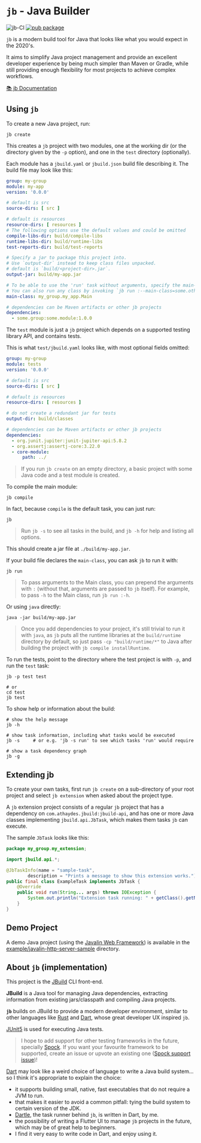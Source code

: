 # `jb` - Java Builder

![jb-CI](https://github.com/renatoathaydes/jb/workflows/jb-CI/badge.svg)
[![pub package](https://img.shields.io/pub/v/jb.svg)](https://pub.dev/packages/jb)

`jb` is a modern build tool for Java that looks like what you would expect in the 2020's.

It aims to simplify Java project management and provide an excellent developer experience by being much simpler
than Maven or Gradle, while still providing enough flexibility for most projects to achieve complex workflows.

[📚 jb Documentation](https://renatoathaydes.github.io/jb/)

## Using `jb`

To create a new Java project, run:

```shell
jb create
```

This creates a `jb` project with two modules, one at the working dir (or the directory given by the `-p` option),
and one in the `test` directory (optionally).

Each module has a `jbuild.yaml` or `jbuild.json` build file describing it. The build file may look like this:

```yaml
group: my-group
module: my-app
version: '0.0.0'

# default is src
source-dirs: [ src ]

# default is resources
resource-dirs: [ resources ]
# The following options use the default values and could be omitted
compile-libs-dir: build/compile-libs
runtime-libs-dir: build/runtime-libs
test-reports-dir: build/test-reports

# Specify a jar to package this project into.
# Use `output-dir` instead to keep class files unpacked.
# default is `build/<project-dir>.jar`.
output-jar: build/my-app.jar

# To be able to use the 'run' task without arguments, specify the main-class to run.
# You can also run any class by invoking `jb run :--main-class=some.other.Class`.
main-class: my_group.my_app.Main

# dependencies can be Maven artifacts or other jb projects
dependencies:
  - some.group:some.module:1.0.0
```

The `test` module is just a `jb` project which depends on a supported testing library API, and contains tests.

This is what `test/jbuild.yaml` looks like, with most optional fields omitted:

```yaml
group: my-group
module: tests
version: '0.0.0'

# default is src
source-dirs: [ src ]

# default is resources
resource-dirs: [ resources ]

# do not create a redundant jar for tests
output-dir: build/classes

# dependencies can be Maven artifacts or other jb projects
dependencies:
  - org.junit.jupiter:junit-jupiter-api:5.8.2
  - org.assertj:assertj-core:3.22.0
  - core-module:
      path: ../
```

> If you run `jb create` on an empty directory, a basic project with some Java code and a test module is created.

To compile the main module:

```shell
jb compile
```

In fact, because `compile` is the default task, you can just run:

```shell
jb
```

> Run `jb -s` to see all tasks in the build, and `jb -h` for help and listing all options.

This should create a jar file at `./build/my-app.jar`.

If your build file declares the `main-class`, you can ask `jb` to run it with:

```shell
jb run
```

> To pass arguments to the Main class, you can prepend the arguments with `:`
> (without that, arguments are passed to `jb` itself).
> For example, to pass `-h` to the Main class, run `jb run :-h`.

Or using `java` directly:

```shell
java -jar build/my-app.jar
```

> Once you add dependencies to your project, it's still trivial to run it with `java`, as `jb` puts all the runtime
> libraries at the `build/runtime` directory by default, so just pass `-cp "build/runtime/*"` to Java after
> building the project with `jb compile installRuntime`.

To run the tests, point to the directory where the test project is with `-p`, and run the `test` task:

```shell
jb -p test test

# or
cd test
jb test
```

To show help or information about the build:

```shell
# show the help message
jb -h

# show task information, including what tasks would be executed
jb -s     # or e.g. 'jb -s run' to see which tasks 'run' would require 

# show a task dependency graph
jb -g
```

## Extending jb

To create your own tasks, first run `jb create` on a sub-directory of your root project and select `jb extension`
when asked about the project type.

A `jb` extension project consists of a regular `jb` project that has a dependency on `com.athaydes.jbuild:jbuild-api`,
and has one or more Java classes implementing `jbuild.api.JbTask`, which makes them tasks `jb` can execute.

The sample `JbTask` looks like this:

```java
package my_group.my_extension;

import jbuild.api.*;

@JbTaskInfo(name = "sample-task",
        description = "Prints a message to show this extension works.")
public final class ExampleTask implements JbTask {
    @Override
    public void run(String... args) throws IOException {
        System.out.println("Extension task running: " + getClass().getName());
    }
}
```

## Demo Project

A demo Java project (using the [Javalin Web Framework](https://javalin.io/)) is available in the
[example/javalin-http-server-sample](example/javalin-http-server-sample) directory.

## About `jb` (implementation)

This project is the [JBuild](https://github.com/renatoathaydes/jbuild) CLI front-end.

**JBuild** is a Java tool for managing Java dependencies, extracting information from existing jars/classpath and
compiling Java projects.

**`jb`** builds on JBuild to provide a modern developer environment, similar to other languages like
[Rust](https://www.rust-lang.org/) and [Dart](https://dart.dev/), whose great developer UX inspired `jb`.

[JUnit5](https://junit.org/junit5/) is used for executing Java tests.

> I hope to add support for other testing frameworks in the future, specially [Spock](https://spockframework.org/).
> If you want your favourite framework to be supported, create an issue or upvote an existing one
> ([Spock support issue](https://github.com/renatoathaydes/jb/issues/4))!

[Dart](https://dart.dev/) may look like a weird choice of language to write a Java build system... so I think it's
appropriate to explain the choice:

* it supports building small, native, fast executables that do not require a JVM to run.
* that makes it easier to avoid a common pitfall: tying the build system to certain version of the JDK.
* [Dartle](https://github.com/renatoathaydes/dartle/), the task runner behind `jb`, is written in Dart, by me.
* the possibility of writing a Flutter UI to manage `jb` projects in the future, which may be of great help to beginners.
* I find it very easy to write code in Dart, and enjoy using it.
